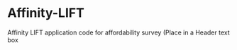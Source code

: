 # Affinity-LIFT
Affinity LIFT application code for affordability survey (Place in a Header text box
